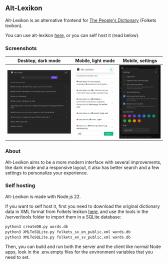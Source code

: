## Alt-Lexikon

Alt-Lexikon is an alternative frontend for [The People's Dictionary](https://folkets-lexikon.csc.kth.se/ "The People's Dictionary") (Folkets lexikon). 

You can use alt-lexikon [here](https://dev.flere.pw/lexikon/ "here"), or you can self host it (read below).

### Screenshots

| Desktop, dark mode | Mobile, light mode | Mobile, settings
| - | - | - |
| ![](/screenshots/desktop-dark.jpg?raw=true) | ![](/screenshots/mobile-light.jpg?raw=true) | ![](/screenshots/mobile-dark-settings.jpg?raw=true)

### About

Alt-Lexikon aims to be a more modern interface with several improvements, like dark mode and a responsive layout, it also has better search and a few settings to personalize your experience.

### Self hosting

Alt-Lexikon is made with Node.js 22.

If you want to self host it, first you need to download the original dictionary data in XML format from Folkets lexikon [here](https://folkets-lexikon.csc.kth.se/folkets/om.en.html "here"), and use the tools in the /server/tools folder to import them in a SQLite database:
```bash
python3 createDB.py words.db
python3 XMLToSQLite.py folkets_sv_en_public.xml words.db
python3 XMLToSQLite.py folkets_en_sv_public.xml words.db
```
Then, you can build and run both the server and the client like normal Node apps, look in the .env.empty files for the environment variables that you need to set.
